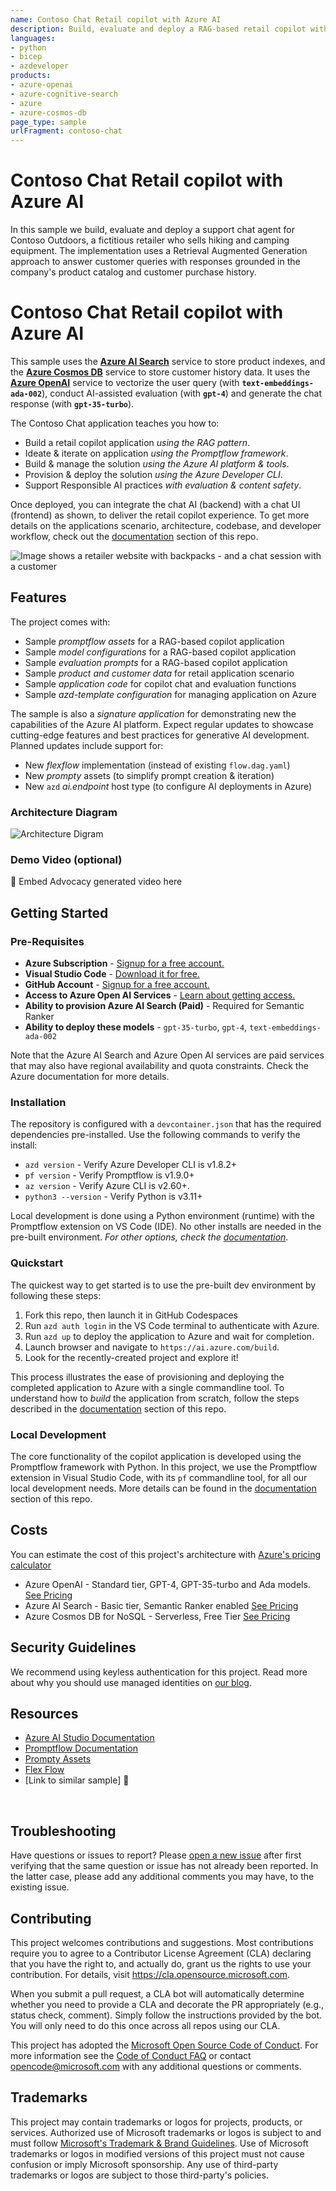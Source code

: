 ```yaml
---
name: Contoso Chat Retail copilot with Azure AI 
description: Build, evaluate and deploy a RAG-based retail copilot with promptflow on Azure AI
languages:
- python
- bicep
- azdeveloper
products:
- azure-openai
- azure-cognitive-search
- azure
- azure-cosmos-db
page_type: sample
urlFragment: contoso-chat
---
```

 
# Contoso Chat Retail copilot with Azure AI

In this sample we build, evaluate and deploy a support chat agent for Contoso Outdoors, a fictitious retailer who sells hiking and camping equipment. The implementation uses a Retrieval Augmented Generation approach to answer customer queries with responses grounded in the company's product catalog and customer purchase history.

# Contoso Chat Retail copilot with Azure AI

This sample uses the [**Azure AI Search**](https://learn.microsoft.com/azure/search/) service to store product indexes, and the [**Azure Cosmos DB**](https://learn.microsoft.com/azure/cosmos-db/) service to store customer history data. It uses the [**Azure OpenAI**](https://learn.microsoft.com/azure/ai-services/openai/) service to vectorize the user query (with **`text-embeddings-ada-002`**), conduct AI-assisted evaluation (with **`gpt-4`**) and generate the chat response (with **`gpt-35-turbo`**).
 
The Contoso Chat application teaches you how to:

* Build a retail copilot application _using the RAG pattern_.
* Ideate & iterate on application _using the Promptflow framework_.
* Build & manage the solution _using the Azure AI platform & tools_.
* Provision & deploy the solution _using the Azure Developer CLI_.
* Support Responsible AI practices _with evaluation & content safety_.

Once deployed, you can integrate the chat AI (backend) with a chat UI (frontend) as shown, to deliver the retail copilot experience. To get more details on the applications scenario, architecture, codebase, and developer workflow, check out the [documentation](docs/README.md) section of this repo.

![Image shows a retailer website with backpacks - and a chat session with a customer](./docs/img/00-app-scenario-ai.png)

## Features

The project comes with:
* Sample _promptflow assets_ for a RAG-based copilot application
* Sample _model configurations_ for a RAG-based copilot application
* Sample _evaluation prompts_ for a RAG-based copilot application
* Sample _product and customer data_ for retail application scenario
* Sample _application code_ for copilot chat and evaluation functions
* Sample _azd-template configuration_ for managing application on Azure

The sample is also a  _signature application_ for demonstrating new the capabilities of the Azure AI platform. Expect regular updates to showcase cutting-edge features and best practices for generative AI development. Planned updates include support for:
* New _flexflow_ implementation (instead of existing `flow.dag.yaml`)
* New _prompty_ assets (to simplify prompt creation & iteration)
* New `azd` _ai.endpoint_ host type (to configure AI deployments in Azure)

 
### Architecture Diagram

![Architecture Digram](docs/img/architecture-diagram-contoso-retail-aistudio.png)

### Demo Video (optional)

 🚧 Embed Advocacy generated video here
 
## Getting Started

### Pre-Requisites

- **Azure Subscription** - [Signup for a free account.](https://azure.microsoft.com/free/)
- **Visual Studio Code** - [Download it for free.](https://code.visualstudio.com/download)
- **GitHub Account** - [Signup for a free account.](https://github.com/signup)
- **Access to Azure Open AI Services** - [Learn about getting access.](https://learn.microsoft.com/legal/cognitive-services/openai/limited-access)
- **Ability to provision Azure AI Search (Paid)** - Required for Semantic Ranker
- **Ability to deploy these models** - `gpt-35-turbo`, `gpt-4`, `text-embeddings-ada-002`

Note that the Azure AI Search and Azure Open AI services are paid services that may also have regional availability and quota constraints. Check the Azure documentation for more details.
 
### Installation
 
The repository is configured with a `devcontainer.json` that has the required dependencies pre-installed. Use the following commands to verify the install:
 
- `azd version` - Verify Azure Developer CLI is v1.8.2+
- `pf version` - Verify Promptflow is v1.9.0+
- `az version` - Verify Azure CLI is v2.60+.
- `python3 --version` - Verify Python is v3.11+ 

Local development is done using a Python environment (runtime) with the Promptflow extension on VS Code (IDE). No other installs are needed in the pre-built environment. _For other options, check the [documentation](docs/README.md)_.
 
### Quickstart

The quickest way to get started is to use the pre-built dev environment by following these steps:

1. Fork this repo, then launch it in GitHub Codespaces
1. Run `azd auth login` in the VS Code terminal to authenticate with Azure.
1. Run `azd up` to deploy the application to Azure and wait for completion.
1. Launch browser and navigate to `https://ai.azure.com/build`.
1. Look for the recently-created project and explore it!

This process illustrates the ease of provisioning and deploying the completed application to Azure with a single commandline tool. To understand how to _build_ the application from scratch, follow the steps described in the [documentation](docs/README.md) section of this repo.

 
### Local Development

The core functionality of the copilot application is developed using the Promptflow framework with Python. In this project, we use the Promptflow extension in Visual Studio Code, with its `pf` commandline tool, for all our local development needs. More details can be found in the [documentation](docs/README.md) section of this repo.
 
## Costs
You can estimate the cost of this project's architecture with [Azure's pricing calculator](https://azure.microsoft.com/pricing/calculator/)

- Azure OpenAI - Standard tier, GPT-4, GPT-35-turbo and Ada models.  [See Pricing](https://azure.microsoft.com/pricing/details/cognitive-services/openai-service/)
- Azure AI Search - Basic tier, Semantic Ranker enabled [See Pricing](https://azure.microsoft.com/en-us/pricing/details/search/)
- Azure Cosmos DB for NoSQL - Serverless, Free Tier [See Pricing](https://azure.microsoft.com/en-us/pricing/details/cosmos-db/autoscale-provisioned/#pricing)

## Security Guidelines

We recommend using keyless authentication for this project. Read more about why you should use managed identities on [our blog](https://techcommunity.microsoft.com/t5/microsoft-developer-community/using-keyless-authentication-with-azure-openai/ba-p/4111521).

## Resources
 
- [Azure AI Studio Documentation](https://learn.microsoft.com/azure/ai-studio/)
- [Promptflow Documentation](https://github.com/microsoft/promptflow)
- [Prompty Assets](https://microsoft.github.io/promptflow/how-to-guides/develop-a-prompty/index.html)
- [Flex Flow](https://microsoft.github.io/promptflow/tutorials/flex-flow-quickstart.html)
- [Link to similar sample] 🚧
 
<br/>

## Troubleshooting

Have questions or issues to report? Please [open a new issue](https://github.com/Azure-Samples/contoso-chat/issues) after first verifying that the same question or issue has not already been reported. In the latter case, please add any additional comments you may have, to the existing issue.


## Contributing

This project welcomes contributions and suggestions.  Most contributions require you to agree to a
Contributor License Agreement (CLA) declaring that you have the right to, and actually do, grant us
the rights to use your contribution. For details, visit https://cla.opensource.microsoft.com.

When you submit a pull request, a CLA bot will automatically determine whether you need to provide
a CLA and decorate the PR appropriately (e.g., status check, comment). Simply follow the instructions
provided by the bot. You will only need to do this once across all repos using our CLA.

This project has adopted the [Microsoft Open Source Code of Conduct](https://opensource.microsoft.com/codeofconduct/).
For more information see the [Code of Conduct FAQ](https://opensource.microsoft.com/codeofconduct/faq/) or
contact [opencode@microsoft.com](mailto:opencode@microsoft.com) with any additional questions or comments.

## Trademarks

This project may contain trademarks or logos for projects, products, or services. Authorized use of Microsoft 
trademarks or logos is subject to and must follow 
[Microsoft's Trademark & Brand Guidelines](https://www.microsoft.com/en-us/legal/intellectualproperty/trademarks/usage/general).
Use of Microsoft trademarks or logos in modified versions of this project must not cause confusion or imply Microsoft sponsorship.
Any use of third-party trademarks or logos are subject to those third-party's policies.
